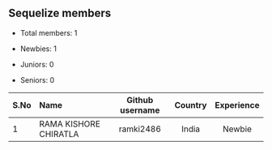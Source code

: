 ## Sequelize members

-   Total members: 1

-   Newbies: 1
-   Juniors: 0
-   Seniors: 0

| S.No | Name                  | Github username | Country | Experience |
| :--- | :-------------------- | :-------------: | :-----: | :--------: |
| 1    | RAMA KISHORE CHIRATLA |    ramki2486    |  India  |   Newbie   |
